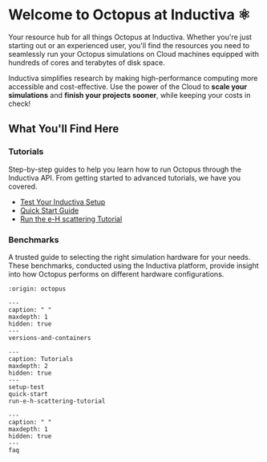 # Welcome to Octopus at Inductiva ⚛️
Your resource hub for all things Octopus at Inductiva. Whether you're just starting out or an experienced user, you'll find the resources you need to seamlessly run your Octopus simulations on Cloud machines equipped with hundreds of cores and terabytes of disk space.

Inductiva simplifies research by making high-performance computing more accessible and cost-effective. Use the power of the Cloud to **scale your simulations** and **finish your projects sooner**, while keeping your costs in check! 

## What You'll Find Here

### Tutorials
Step-by-step guides to help you learn how to run Octopus through the Inductiva API. From getting started to advanced tutorials, we have you covered.

- [Test Your Inductiva Setup](setup-test)
- [Quick Start Guide](quick-start)
- [Run the e-H scattering Tutorial](run-e-h-scattering-tutorial)

### Benchmarks
A trusted guide to selecting the right simulation hardware for your needs. These benchmarks, conducted using the Inductiva platform, provide insight into how Octopus performs on different hardware configurations.

```{banner}
:origin: octopus
```

```{toctree}
---
caption: " "
maxdepth: 1
hidden: true
---
versions-and-containers
```

```{toctree}
---
caption: Tutorials
maxdepth: 2
hidden: true
---
setup-test
quick-start
run-e-h-scattering-tutorial
```

```{toctree}
---
caption: " "
maxdepth: 1
hidden: true
---
faq
```

